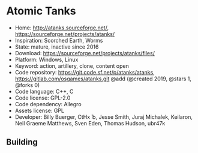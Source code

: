 # Atomic Tanks

- Home: http://atanks.sourceforge.net/, https://sourceforge.net/projects/atanks/
- Inspiration: Scorched Earth, Worms
- State: mature, inactive since 2016
- Download: https://sourceforge.net/projects/atanks/files/
- Platform: Windows, Linux
- Keyword: action, artillery, clone, content open
- Code repository: https://git.code.sf.net/p/atanks/atanks, https://gitlab.com/osgames/atanks.git @add (@created 2019, @stars 1, @forks 0)
- Code language: C++, C
- Code license: GPL-2.0
- Code dependency: Allegro
- Assets license: GPL
- Developer: Billy Buerger, CtHx Ъ, Jesse Smith, Juraj Michalek, Keilaron, Neil Graeme Matthews, Sven Eden, Thomas Hudson, ubr47k

## Building
